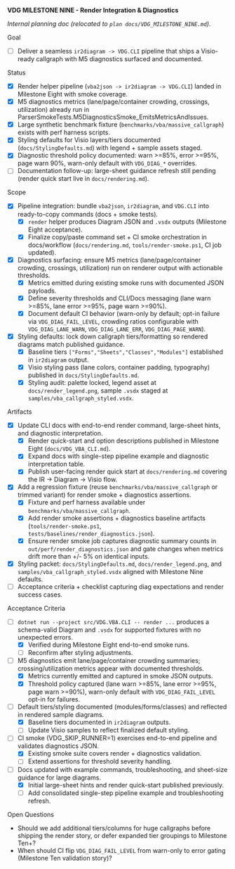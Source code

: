 **VDG MILESTONE NINE - Render Integration & Diagnostics**

_Internal planning doc (relocated to `plan docs/VDG_MILESTONE_NINE.md`)._

Goal
- [ ] Deliver a seamless `ir2diagram -> VDG.CLI` pipeline that ships a Visio-ready callgraph with M5 diagnostics surfaced and documented.

Status
- [x] Render helper pipeline (`vba2json -> ir2diagram -> VDG.CLI`) landed in Milestone Eight with smoke coverage.
- [x] M5 diagnostics metrics (lane/page/container crowding, crossings, utilization) already run in ParserSmokeTests.M5DiagnosticsSmoke_EmitsMetricsAndIssues.
- [x] Large synthetic benchmark fixture (`benchmarks/vba/massive_callgraph`) exists with perf harness scripts.
- [x] Styling defaults for Visio layers/tiers documented (`docs/StylingDefaults.md`) with legend + sample assets staged.
- [x] Diagnostic threshold policy documented: warn >=85%, error >=95%, page warn 90%, warn-only default with `VDG_DIAG_*` overrides.
- [ ] Documentation follow-up: large-sheet guidance refresh still pending (render quick start live in `docs/rendering.md`).

Scope
- [x] Pipeline integration: bundle `vba2json`, `ir2diagram`, and `VDG.CLI` into ready-to-copy commands (docs + smoke tests).
  - [x] `render` helper produces Diagram JSON and `.vsdx` outputs (Milestone Eight acceptance).
  - [x] Finalize copy/paste command set + CI smoke orchestration in docs/workflow (`docs/rendering.md`, `tools/render-smoke.ps1`, CI job updated).
- [x] Diagnostics surfacing: ensure M5 metrics (lane/page/container crowding, crossings, utilization) run on renderer output with actionable thresholds.
  - [x] Metrics emitted during existing smoke runs with documented JSON payloads.
  - [x] Define severity thresholds and CLI/Docs messaging (lane warn >=85%, lane error >=95%, page warn >=90%).
  - [x] Document default CI behavior (warn-only by default; opt-in failure via `VDG_DIAG_FAIL_LEVEL`, crowding ratios configurable with `VDG_DIAG_LANE_WARN`, `VDG_DIAG_LANE_ERR`, `VDG_DIAG_PAGE_WARN`).
- [x] Styling defaults: lock down callgraph tiers/formatting so rendered diagrams match published guidance.
  - [x] Baseline tiers `["Forms","Sheets","Classes","Modules"]` established in `ir2diagram` output.
  - [x] Visio styling pass (lane colors, container padding, typography) published in `docs/StylingDefaults.md`.
  - [x] Styling audit: palette locked, legend asset at `docs/render_legend.png`, sample `.vsdx` staged at `samples/vba_callgraph_styled.vsdx`.

Artifacts
- [x] Update CLI docs with end-to-end render command, large-sheet hints, and diagnostic interpretation.
  - [x] Render quick-start and option descriptions published in Milestone Eight (`docs/VDG_VBA_CLI.md`).
  - [x] Expand docs with single-step pipeline example and diagnostic interpretation table.
  - [x] Publish user-facing render quick start at `docs/rendering.md` covering the IR -> Diagram -> Visio flow.
- [x] Add a regression fixture (reuse `benchmarks/vba/massive_callgraph` or trimmed variant) for render smoke + diagnostics assertions.
  - [x] Fixture and perf harness available under `benchmarks/vba/massive_callgraph`.
  - [x] Add render smoke assertions + diagnostics baseline artifacts (`tools/render-smoke.ps1`, `tests/baselines/render_diagnostics.json`).
  - [x] Ensure render smoke job captures diagnostic summary counts in `out/perf/render_diagnostics.json` and gate changes when metrics drift more than +/- 5% on identical inputs.
- [x] Styling packet: `docs/StylingDefaults.md`, `docs/render_legend.png`, and `samples/vba_callgraph_styled.vsdx` aligned with Milestone Nine defaults.
- [ ] Acceptance criteria + checklist capturing diag expectations and render success cases.

Acceptance Criteria
- [ ] `dotnet run --project src/VDG.VBA.CLI -- render ...` produces a schema-valid Diagram and `.vsdx` for supported fixtures with no unexpected errors.
  - [x] Verified during Milestone Eight end-to-end smoke runs.
  - [ ] Reconfirm after styling adjustments.
- [ ] M5 diagnostics emit lane/page/container crowding summaries; crossing/utilization metrics appear with documented thresholds.
  - [x] Metrics currently emitted and captured in smoke JSON outputs.
  - [x] Threshold policy captured (lane warn >=85%, lane error >=95%, page warn >=90%), warn-only default with `VDG_DIAG_FAIL_LEVEL` opt-in for failures.
- [ ] Default tiers/styling documented (modules/forms/classes) and reflected in rendered sample diagrams.
  - [x] Baseline tiers documented in `ir2diagram` outputs.
  - [ ] Update Visio samples to reflect finalized default styling.
- [ ] CI smoke (VDG_SKIP_RUNNER=1) exercises end-to-end pipeline and validates diagnostics JSON.
  - [x] Existing smoke suite covers render + diagnostics validation.
  - [ ] Extend assertions for threshold severity handling.
- [ ] Docs updated with example commands, troubleshooting, and sheet-size guidance for large diagrams.
  - [x] Initial large-sheet hints and render quick-start published previously.
  - [ ] Add consolidated single-step pipeline example and troubleshooting refresh.

Open Questions
- Should we add additional tiers/columns for huge callgraphs before shipping the render story, or defer expanded tier groupings to Milestone Ten+?
- When should CI flip `VDG_DIAG_FAIL_LEVEL` from warn-only to error gating (Milestone Ten validation story)?
